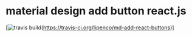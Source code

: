 # material design add button react.js

[![travis build](https://img.shields.io/travis/lipenco/md-add-react-buttons.svg)(https://travis-ci.org/lipenco/md-add-react-buttons)]
